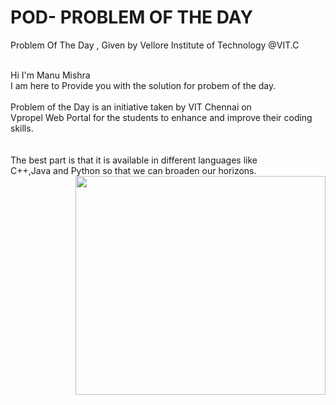 # POD- PROBLEM OF THE DAY
Problem Of The Day , Given by Vellore Institute of Technology @VIT.C
<br>
<br>
<div float="left" width="400"> 
 Hi I'm Manu Mishra<br> I am  here to Provide you with the solution for probem of the day.<br><br>Problem of the Day is an initiative taken by VIT Chennai on <br>Vpropel Web Portal for the students to enhance and improve their coding skills. <br><br><br>The best part is that it is available in different languages like <br>C++,Java and Python so that we can broaden our horizons. 
</div>

<div float="right" width"400">
<img align="right" height="350" width="400" src="https://cdn.dribbble.com/users/416610/screenshots/4801105/media/be031f8d02ca8cc404d44be54ee2c493.gif" /> </a>
</div>
